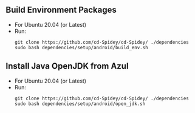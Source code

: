 ## Build Environment Packages
- For Ubuntu 20.04 (or Latest)
- Run:
  ```
  git clone https://github.com/cd-Spidey/cd-Spidey/ ./dependencies
  sudo bash dependencies/setup/android/build_env.sh
  ```
## Install Java OpenJDK from Azul 
- For Ubuntu 20.04 (or Latest)
- Run:
  ```
  git clone https://github.com/cd-Spidey/cd-Spidey/ ./dependencies
  sudo bash dependencies/setup/android/open_jdk.sh
  ```
